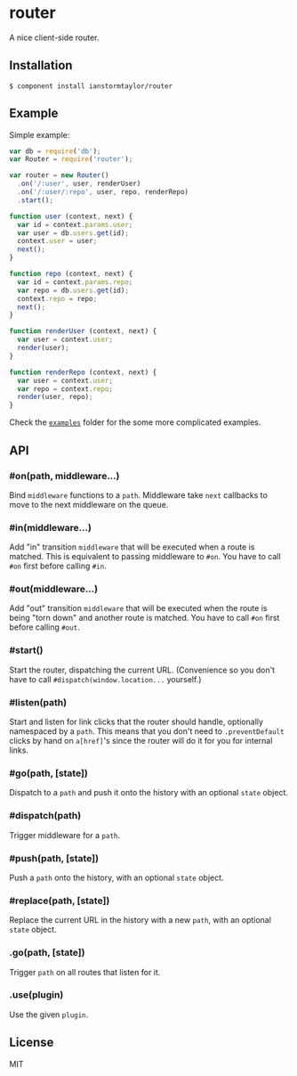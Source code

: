 # router

  A nice client-side router.

## Installation

    $ component install ianstormtaylor/router

## Example

Simple example:

```js
var db = require('db');
var Router = require('router');

var router = new Router()
  .on('/:user', user, renderUser)
  .on('/:user/:repo', user, repo, renderRepo)
  .start();

function user (context, next) {
  var id = context.params.user;
  var user = db.users.get(id);
  context.user = user;
  next();
}

function repo (context, next) {
  var id = context.params.repo;
  var repo = db.users.get(id);
  context.repo = repo;
  next();
}

function renderUser (context, next) {
  var user = context.user;
  render(user);
}

function renderRepo (context, next) {
  var user = context.user;
  var repo = context.repo;
  render(user, repo);
}
```

Check the [`examples`](/examples) folder for the some more complicated examples.

## API

### #on(path, middleware...)
  Bind `middleware` functions to a `path`. Middleware take `next` callbacks to move to the next middleware on the queue.

### #in(middleware...)
  Add "in" transition `middleware` that will be executed when a route is matched. This is equivalent to passing middleware to `#on`. You have to call `#on` first before calling `#in`.

### #out(middleware...)
  Add "out" transition `middleware` that will be executed when the route is being "torn down" and another route is matched. You have to call `#on` first before calling `#out`.

### #start()
  Start the router, dispatching the current URL. (Convenience so you don't have to call `#dispatch(window.location...` yourself.)

### #listen(path)
  Start and listen for link clicks that the router should handle, optionally namespaced by a `path`. This means that you don't need to `.preventDefault` clicks by hand on `a[href]`'s since the router will do it for you for internal links.

### #go(path, [state])
  Dispatch to a `path` and push it onto the history with an optional `state` object.
  
### #dispatch(path)
  Trigger middleware for a `path`.

### #push(path, [state])
  Push a `path` onto the history, with an optional `state` object.

### #replace(path, [state])
  Replace the current URL in the history with a new `path`, with an optional `state` object.

### .go(path, [state])
  Trigger `path` on all routes that listen for it.

### .use(plugin)
  Use the given `plugin`.

## License

  MIT
